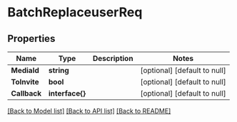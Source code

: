 # BatchReplaceuserReq

## Properties
Name | Type | Description | Notes
------------ | ------------- | ------------- | -------------
**MediaId** | **string** |  | [optional] [default to null]
**ToInvite** | **bool** |  | [optional] [default to null]
**Callback** | **interface{}** |  | [optional] [default to null]

[[Back to Model list]](../README.md#documentation-for-models) [[Back to API list]](../README.md#documentation-for-api-endpoints) [[Back to README]](../README.md)



